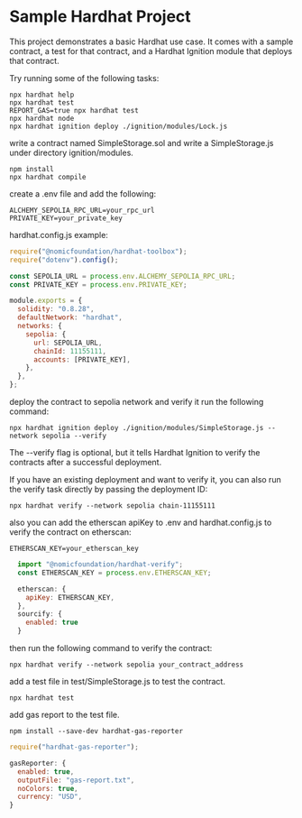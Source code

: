 # Sample Hardhat Project

This project demonstrates a basic Hardhat use case. It comes with a sample contract, a test for that contract, and a Hardhat Ignition module that deploys that contract.

Try running some of the following tasks:

```shell
npx hardhat help
npx hardhat test
REPORT_GAS=true npx hardhat test
npx hardhat node
npx hardhat ignition deploy ./ignition/modules/Lock.js
```

write a contract named SimpleStorage.sol and
write a SimpleStorage.js under directory ignition/modules.

```shell
npm install
npx hardhat compile
```

create a .env file and add the following:

```shell
ALCHEMY_SEPOLIA_RPC_URL=your_rpc_url
PRIVATE_KEY=your_private_key
```

hardhat.config.js example:

```javascript
require("@nomicfoundation/hardhat-toolbox");
require("dotenv").config();

const SEPOLIA_URL = process.env.ALCHEMY_SEPOLIA_RPC_URL;
const PRIVATE_KEY = process.env.PRIVATE_KEY;

module.exports = {
  solidity: "0.8.28",
  defaultNetwork: "hardhat",
  networks: {
    sepolia: {
      url: SEPOLIA_URL,
      chainId: 11155111,
      accounts: [PRIVATE_KEY],
    },
  },
};
```

deploy the contract to sepolia network and verify it
run the following command:

```shell
npx hardhat ignition deploy ./ignition/modules/SimpleStorage.js --network sepolia --verify
```

The --verify flag is optional, but it tells Hardhat Ignition to verify the contracts after a successful deployment.

If you have an existing deployment and want to verify it, you can also run the verify task directly by passing the deployment ID:

```shell
npx hardhat verify --network sepolia chain-11155111
```

also you can add the etherscan apiKey to .env and hardhat.config.js to verify the contract on etherscan:

```shell
ETHERSCAN_KEY=your_etherscan_key
```

```javascript
  import "@nomicfoundation/hardhat-verify";
  const ETHERSCAN_KEY = process.env.ETHERSCAN_KEY;

  etherscan: {
    apiKey: ETHERSCAN_KEY,
  },
  sourcify: {
    enabled: true
  }
```

then run the following command to verify the contract:

```shell
npx hardhat verify --network sepolia your_contract_address
```

add a test file in test/SimpleStorage.js to test the contract.

```shell
npx hardhat test
```

add gas report to the test file.

```shell
npm install --save-dev hardhat-gas-reporter
```

```javascript
require("hardhat-gas-reporter");

gasReporter: {
  enabled: true,
  outputFile: "gas-report.txt",
  noColors: true,
  currency: "USD",
}
```
